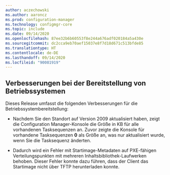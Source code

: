 ```yaml
---
author: aczechowski
ms.author: aaroncz
ms.prod: configuration-manager
ms.technology: configmgr-core
ms.topic: include
ms.date: 09/14/2020
ms.openlocfilehash: 87ee32b6b60553f8e244a676adf020184a5a430e
ms.sourcegitcommit: dc2cca9eb70aef15037e8f7d18d671c513bfde85
ms.translationtype: HT
ms.contentlocale: de-DE
ms.lasthandoff: 09/14/2020
ms.locfileid: "90081919"
---
```

## <a name="improvements-to-os-deployment"></a><a name="bkmk_osd"></a> Verbesserungen bei der Bereitstellung von Betriebssystemen 

Dieses Release umfasst die folgenden Verbesserungen für die Betriebssystembereitstellung:

- Nachdem Sie den Standort auf Version 2009 aktualisiert haben, zeigt die Configuration Manager-Konsole die Größe in KB für alle vorhandenen Tasksequenzen an.<!--7799892--> Zuvor zeigte die Konsole für vorhandene Tasksequenzen **0** als Größe an, was nur aktualisiert wurde, wenn Sie die Tasksequenz änderten.

- Dadurch wird ein Fehler mit Startimage-Metadaten auf PXE-fähigen Verteilungspunkten mit mehreren Inhaltsbibliothek-Laufwerken behoben.<!--7068388--> Dieser Fehler konnte dazu führen, dass der Client das Startimage nicht über TFTP herunterladen konnte.
